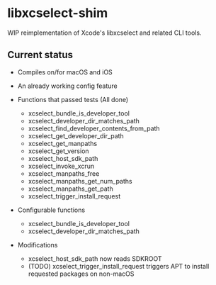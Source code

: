 # libxcselect-shim

WIP reimplementation of Xcode's libxcselect and related CLI tools.

## Current status

- Compiles on/for macOS and iOS

- An already working config feature

- Functions that passed tests (All done)
    - xcselect_bundle_is_developer_tool
    - xcselect_developer_dir_matches_path
    - xcselect_find_developer_contents_from_path
    - xcselect_get_developer_dir_path
    - xcselect_get_manpaths
    - xcselect_get_version
    - xcselect_host_sdk_path
    - xcselect_invoke_xcrun
    - xcselect_manpaths_free
    - xcselect_manpaths_get_num_paths
    - xcselect_manpaths_get_path
    - xcselect_trigger_install_request

- Configurable functions
    - xcselect_bundle_is_developer_tool
    - xcselect_developer_dir_matches_path

- Modifications
    - xcselect_host_sdk_path now reads SDKROOT
    - (TODO) xcselect_trigger_install_request triggers APT to install requested packages on non-macOS

